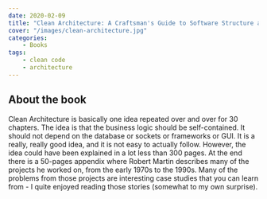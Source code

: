 ```yaml
---
date: 2020-02-09
title: "Clean Architecture: A Craftsman's Guide to Software Structure and Design"
cover: "/images/clean-architecture.jpg"
categories:
    - Books
tags:
    - clean code
    - architecture
---
```


## About the book

Clean Architecture is basically one idea repeated over and over for 30 chapters. The idea is that the business logic should be self-contained. It should not depend on the database or sockets or frameworks or GUI. It is a really, really good idea, and it is not easy to actually follow. However, the idea could have been explained in a lot less than 300 pages.
At the end there is a 50-pages appendix where Robert Martin describes many of the projects he worked on, from the early 1970s to the 1990s. Many of the problems from those projects are interesting case studies that you can learn from - I quite enjoyed reading those stories (somewhat to my own surprise).
